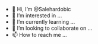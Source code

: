 - 👋 Hi, I’m @Salehardobic
- 👀 I’m interested in ...
- 🌱 I’m currently learning ...
- 💞️ I’m looking to collaborate on ...
- 📫 How to reach me ...

<!---
Salehardobic/Salehardobic is a ✨ special ✨ repository because its `README.md` (this file) appears on your GitHub profile.
You can click the Preview link to take a look at your changes.
--->
